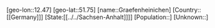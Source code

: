 ﻿---
location: [51.75,12.47]
type: City
tags:
- geo/City


SpocWebEntityId: 30624
isDeleted: false
confidential: public

---
[geo-lon::12.47]
[geo-lat::51.75]
[name::Graefenheinichen]
[Country::[[Germany]]]
[State:[[../../Sachsen-Anhalt]]]]
[Population::]
[Unknown::]

